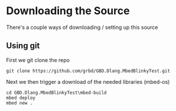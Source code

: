# Downloading the Source

There's a couple ways of downloading / setting up this source

## Using git

First we git clone the repo
```
git clone https://github.com/grbd/GBD.Dlang.MbedBlinkyTest.git
```

Next we then trigger a download of the needed libraries (mbed-os)
```
cd GBD.Dlang.MbedBlinkyTest\mbed-build
mbed deploy
mbed new .
```
